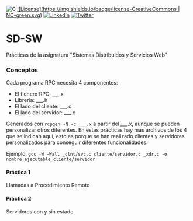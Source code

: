 ![C](https://img.shields.io/badge/C-11-yellow.svg)
[![License](https://img.shields.io/badge/license-CreativeCommons | NC-green.svg)](http://es.creativecommons.org/blog/licencias/) 
[![Linkedin](https://img.shields.io/badge/LinkedIn-Carlos-blue.svg)](https://es.linkedin.com/in/carlosrodriguezhernandez)
[![Twitter](https://img.shields.io/badge/Twitter-carrodher-blue.svg)](https://twitter.com/carrodher)

# SD-SW
Prácticas de la asignatura "Sistemas Distribuidos y Servicios Web"

### Conceptos
Cada programa RPC necesita 4 componentes:
- El fichero RPC: ___.x
- Librería: ___.h
- El lado del cliente: ___.c
- El lado del servidor: ___.c

Generados con `rcpgen -N -c ___.x` a partir del ___.x, aunque se pueden personalizar otros diferentes.
En estas prácticas hay más archivos de los 4 que se indican aquí, esto es porque se han realizado clientes y servidores personalizados para conseguir diferentes funcionalidades.

Ejemplo: `gcc -W -Wall _clnt/svc.c cliente/servidor.c _xdr.c -o nombre_ejecutable_cliente/servidor`

#### Práctica 1
Llamadas a Procedimiento Remoto

#### Práctica 2
Servidores con y sin estado

